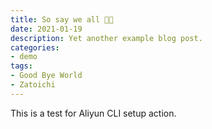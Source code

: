 ```yaml
---
title: So say we all ✊🏻
date: 2021-01-19
description: Yet another example blog post.
categories:
- demo
tags:
- Good Bye World
- Zatoichi
---
```


This is a test for Aliyun CLI setup action.
